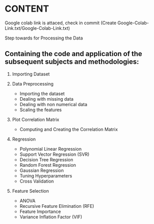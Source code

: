 # CONTENT
Google colab link is attaced, check in commit (Create Google-Colab-Link.txt/Google-Colab-Link.txt)

Step towards for Processing the Data
## Containing the code and application of the subsequent subjects and methodologies:

1. Importing Dataset
   
2. Data Preprocessing
      - Importing the dataset
      - Dealing with missing data
      - Dealing with non numerical data
      - Scaling the features
        
3. Plot Correlation Matrix
   
      - Computing and Creating the Correlation Matrix
4. Regression
   
      - Polynomial Linear Regression
      - Support Vector Regression (SVR)
      - Decision Tree Regression
      - Random Forest Regression
      - Gaussian Regression
      - Tuning Hyperparameters
      - Cross Validation
        
5. Feature Selection
      - ANOVA
      - Recursive Feature Elimination (RFE)
      - Feature Importance
      - Variance Inflation Factor (VIF)
 
